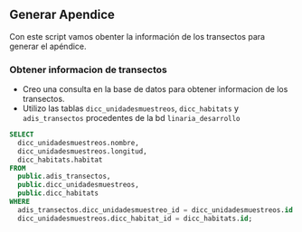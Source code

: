 ## Generar Apendice 

Con este script vamos obenter la información de los transectos para generar el apéndice. 

### Obtener informacion de transectos

* Creo una consulta en la base de datos para obtener informacion de los transectos. 
* Utilizo las tablas `dicc_unidadesmuestreos`, `dicc_habitats` y `adis_transectos` procedentes de la bd `linaria_desarrollo`

```sql 
SELECT 
  dicc_unidadesmuestreos.nombre, 
  dicc_unidadesmuestreos.longitud, 
  dicc_habitats.habitat
FROM 
  public.adis_transectos, 
  public.dicc_unidadesmuestreos, 
  public.dicc_habitats
WHERE 
  adis_transectos.dicc_unidadesmuestreo_id = dicc_unidadesmuestreos.id AND
  dicc_unidadesmuestreos.dicc_habitat_id = dicc_habitats.id;
```

